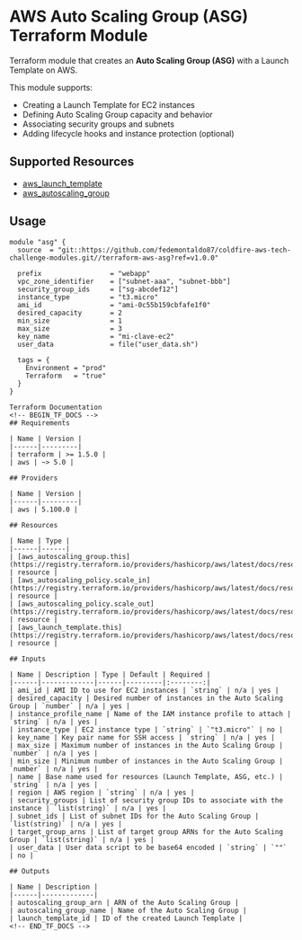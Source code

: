 # AWS Auto Scaling Group (ASG) Terraform Module

Terraform module that creates an **Auto Scaling Group (ASG)** with a Launch Template on AWS.

This module supports:

- Creating a Launch Template for EC2 instances
- Defining Auto Scaling Group capacity and behavior
- Associating security groups and subnets
- Adding lifecycle hooks and instance protection (optional)

## Supported Resources

* [aws_launch_template](https://registry.terraform.io/providers/hashicorp/aws/latest/docs/resources/launch_template)
* [aws_autoscaling_group](https://registry.terraform.io/providers/hashicorp/aws/latest/docs/resources/autoscaling_group)

## Usage

```hcl
module "asg" {
  source  = "git::https://github.com/fedemontaldo87/coldfire-aws-tech-challenge-modules.git//terraform-aws-asg?ref=v1.0.0"

  prefix                 = "webapp"
  vpc_zone_identifier    = ["subnet-aaa", "subnet-bbb"]
  security_group_ids     = ["sg-abcdef12"]
  instance_type          = "t3.micro"
  ami_id                 = "ami-0c55b159cbfafe1f0"
  desired_capacity       = 2
  min_size               = 1
  max_size               = 3
  key_name               = "mi-clave-ec2"
  user_data              = file("user_data.sh")

  tags = {
    Environment = "prod"
    Terraform   = "true"
  }
}

Terraform Documentation
<!-- BEGIN_TF_DOCS -->
## Requirements

| Name | Version |
|------|---------|
| terraform | >= 1.5.0 |
| aws | ~> 5.0 |

## Providers

| Name | Version |
|------|---------|
| aws | 5.100.0 |

## Resources

| Name | Type |
|------|------|
| [aws_autoscaling_group.this](https://registry.terraform.io/providers/hashicorp/aws/latest/docs/resources/autoscaling_group) | resource |
| [aws_autoscaling_policy.scale_in](https://registry.terraform.io/providers/hashicorp/aws/latest/docs/resources/autoscaling_policy) | resource |
| [aws_autoscaling_policy.scale_out](https://registry.terraform.io/providers/hashicorp/aws/latest/docs/resources/autoscaling_policy) | resource |
| [aws_launch_template.this](https://registry.terraform.io/providers/hashicorp/aws/latest/docs/resources/launch_template) | resource |

## Inputs

| Name | Description | Type | Default | Required |
|------|-------------|------|---------|:--------:|
| ami_id | AMI ID to use for EC2 instances | `string` | n/a | yes |
| desired_capacity | Desired number of instances in the Auto Scaling Group | `number` | n/a | yes |
| instance_profile_name | Name of the IAM instance profile to attach | `string` | n/a | yes |
| instance_type | EC2 instance type | `string` | `"t3.micro"` | no |
| key_name | Key pair name for SSH access | `string` | n/a | yes |
| max_size | Maximum number of instances in the Auto Scaling Group | `number` | n/a | yes |
| min_size | Minimum number of instances in the Auto Scaling Group | `number` | n/a | yes |
| name | Base name used for resources (Launch Template, ASG, etc.) | `string` | n/a | yes |
| region | AWS region | `string` | n/a | yes |
| security_groups | List of security group IDs to associate with the instance | `list(string)` | n/a | yes |
| subnet_ids | List of subnet IDs for the Auto Scaling Group | `list(string)` | n/a | yes |
| target_group_arns | List of target group ARNs for the Auto Scaling Group | `list(string)` | n/a | yes |
| user_data | User data script to be base64 encoded | `string` | `""` | no |

## Outputs

| Name | Description |
|------|-------------|
| autoscaling_group_arn | ARN of the Auto Scaling Group |
| autoscaling_group_name | Name of the Auto Scaling Group |
| launch_template_id | ID of the created Launch Template |
<!-- END_TF_DOCS -->